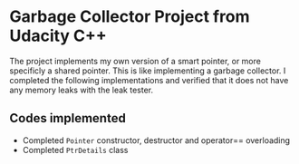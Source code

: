 # Garbage Collector Project from Udacity C++
The project implements my own version of a smart pointer, or more specificly a shared pointer. This is like implementing a garbage collector. I completed the following implementations and verified that it does not have any memory leaks with the leak tester.

## Codes implemented
- Completed `Pointer` constructor, destructor and operator== overloading
- Completed `PtrDetails` class
